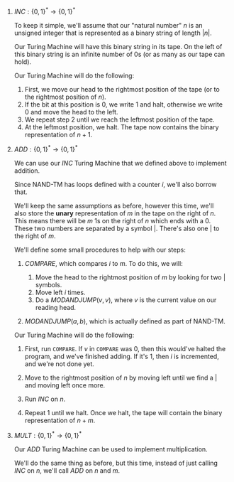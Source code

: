 1. $INC: \{0, 1\}^* \to \{0, 1\}^*$

   To keep it simple, we'll assume that our "natural number" $n$ is an unsigned
   integer that is represented as a binary string of length $|n|$.

   Our Turing Machine will have this binary string in its tape. On the left of
   this binary string is an infinite number of $0$s (or as many as our tape can
   hold).

   Our Turing Machine will do the following:

   1. First, we move our head to the rightmost position of the tape (or to the
      rightmost position of $n$).
   2. If the bit at this position is $0$, we write $1$ and halt, otherwise we
      write $0$ and move the head to the left.
   3. We repeat step 2 until we reach the leftmost position of the tape.
   4. At the leftmost position, we halt. The tape now contains the binary
      representation of $n + 1$.

2. $ADD: \{0, 1\}^* \to \{0, 1\}^*$

   We can use our $INC$ Turing Machine that we defined above to implement
   addition.

   Since $\text{NAND-TM}$ has loops defined with a counter $i$, we'll also
   borrow that.

   We'll keep the same assumptions as before, however this time, we'll also
   store the **unary** representation of $m$ in the tape on the right of $n$.
   This means there will be $m$ $1$s on the right of $n$ which ends with a $0$.
   These two numbers are separated by a symbol $|$. There's also one $|$ to the
   right of $m$.

   We'll define some small procedures to help with our steps:

   1. $COMPARE$, which compares $i$ to $m$. To do this, we will:

      1. Move the head to the rightmost position of $m$ by looking for two $|$
         symbols.
      2. Move left $i$ times.
      3. Do a $MODANDJUMP(v, v)$, where $v$ is the current value on our reading
         head.

   2. $MODANDJUMP(a, b)$, which is actually defined as part of $\text{NAND-TM}$.

   Our Turing Machine will do the following:

   1. First, run `COMPARE`. If $v$ in `COMPARE` was $0$, then this would've
      halted the program, and we've finished adding. If it's $1$, then $i$ is
      incremented, and we're not done yet.

   2. Move to the rightmost position of $n$ by moving left until we find a $|$
      and moving left once more.

   3. Run $INC$ on $n$.

   4. Repeat 1 until we halt. Once we halt, the tape will contain the binary
      representation of $n + m$.

3. $MULT: \{0, 1\}^* \to \{0, 1\}^*$

   Our $ADD$ Turing Machine can be used to implement multiplication.

   We'll do the same thing as before, but this time, instead of just calling
   $INC$ on $n$, we'll call $ADD$ on $n$ and $m$.
